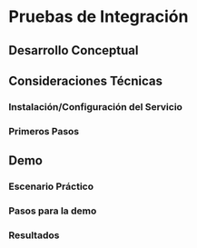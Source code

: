 # Pruebas de Integración
## Desarrollo Conceptual
## Consideraciones Técnicas
### Instalación/Configuración del Servicio
### Primeros Pasos
## Demo
### Escenario Práctico
### Pasos para la demo
### Resultados